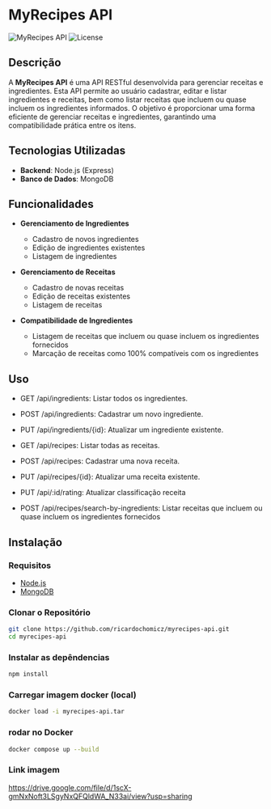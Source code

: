 # MyRecipes API

![MyRecipes API](https://img.shields.io/badge/version-1.0.0-blue.svg) ![License](https://img.shields.io/badge/license-MIT-green.svg)

## Descrição

A **MyRecipes API** é uma API RESTful desenvolvida para gerenciar receitas e ingredientes. Esta API permite ao usuário cadastrar, editar e listar ingredientes e receitas, bem como listar receitas que incluem ou quase incluem os ingredientes informados. O objetivo é proporcionar uma forma eficiente de gerenciar receitas e ingredientes, garantindo uma compatibilidade prática entre os itens.

## Tecnologias Utilizadas

- **Backend**: Node.js (Express)
- **Banco de Dados**: MongoDB

## Funcionalidades

- **Gerenciamento de Ingredientes**
  - Cadastro de novos ingredientes
  - Edição de ingredientes existentes
  - Listagem de ingredientes
  
- **Gerenciamento de Receitas**
  - Cadastro de novas receitas
  - Edição de receitas existentes
  - Listagem de receitas

- **Compatibilidade de Ingredientes**
  - Listagem de receitas que incluem ou quase incluem os ingredientes fornecidos
  - Marcação de receitas como 100% compatíveis com os ingredientes
 
## Uso

- GET /api/ingredients: Listar todos os ingredientes.

- POST /api/ingredients: Cadastrar um novo ingrediente.

- PUT /api/ingredients/{id}: Atualizar um ingrediente existente.

- GET /api/recipes: Listar todas as receitas.

- POST /api/recipes: Cadastrar uma nova receita.

- PUT /api/recipes/{id}: Atualizar uma receita existente.

- PUT /api/:id/rating: Atualizar classificação receita

- POST /api/recipes/search-by-ingredients: Listar receitas que incluem ou quase incluem os ingredientes fornecidos

## Instalação

### Requisitos

- [Node.js](https://nodejs.org/)
- [MongoDB](https://www.mongodb.com/try/download/community)

### Clonar o Repositório

```bash
git clone https://github.com/ricardochomicz/myrecipes-api.git
cd myrecipes-api
```
### Instalar as depêndencias
```bash
npm install
```
### Carregar imagem docker (local)
```bash
docker load -i myrecipes-api.tar
```
### rodar no Docker
```bash
docker compose up --build
```

### Link imagem
https://drive.google.com/file/d/1scX-gmNxNoft3LSgyNxQFQldWA_N33ai/view?usp=sharing
